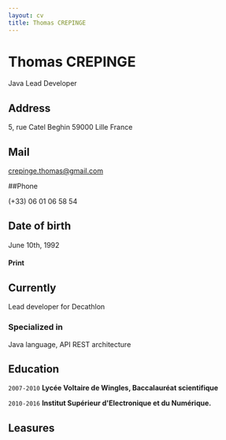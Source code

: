 ```yaml
---
layout: cv
title: Thomas CREPINGE
---
```

# Thomas CREPINGE
Java Lead Developer

## Address

5, rue Catel Beghin
59000 Lille
France

## Mail

crepinge.thomas@gmail.com

##Phone

(+33) 06 01 06 58 54

## Date of birth

June 10th, 1992

#### Print

## Currently

Lead developer for Decathlon


### Specialized in

Java language, API REST architecture


## Education

`2007-2010`
__Lycée Voltaire de Wingles, Baccalauréat scientifique__

`2010-2016`
__Institut Supérieur d'Electronique et du Numérique.__


## Leasures


<!-- ### Footer

Last updated: November 2019 -->

<script>

	var p = document.getElementById("print");
	p.onclick = window.print;
	
</script>


